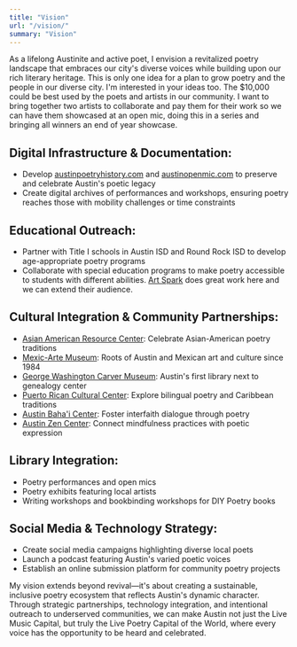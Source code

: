 ```yaml
---
title: "Vision"
url: "/vision/"
summary: "Vision"
---
```


As a lifelong Austinite and active poet, I envision a revitalized poetry landscape that embraces our city's diverse voices while building upon our rich literary heritage. This is only one idea for a plan to grow poetry and the people in our diverse city. I'm interested in your ideas too. The $10,000 could be best used by the poets and artists in our community. I want to bring together two artists to collaborate and pay them for their work so we can have them showcased at an open mic, doing this in a series and bringing all winners an end of year showcase.


## Digital Infrastructure & Documentation:
- Develop [austinpoetryhistory.com](https://austinpoetryhistory.com/) and [austinopenmic.com](https://austinopenmic.com) to preserve and celebrate Austin's poetic legacy
- Create digital archives of performances and workshops, ensuring poetry reaches those with mobility challenges or time constraints

## Educational Outreach:
- Partner with Title I schools in Austin ISD and Round Rock ISD to develop age-appropriate poetry programs
- Collaborate with special education programs to make poetry accessible to students with different abilities. [Art Spark](https://www.artsparktx.org/) does great work here and we can extend their audience.

## Cultural Integration & Community Partnerships:
- [Asian American Resource Center](https://www.austintexas.gov/department/asian-american-resource-center): Celebrate Asian-American poetry traditions
- [Mexic-Arte Museum](https://mexic-artemuseum.org/): Roots of Austin and Mexican art and culture since 1984
- [George Washington Carver Museum](https://www.austintexas.gov/department/george-washington-carver-museum-cultural-and-genealogy-center): Austin's first library next to genealogy center
- [Puerto Rican Cultural Center](https://www.prfdance.org/): Explore bilingual poetry and Caribbean traditions
- [Austin Baha'i Center](https://austinbahai.org/): Foster interfaith dialogue through poetry
- [Austin Zen Center](https://austinzencenter.org/): Connect mindfulness practices with poetic expression

## Library Integration:
- Poetry performances and open mics
- Poetry exhibits featuring local artists
- Writing workshops and bookbinding workshops for DIY Poetry books
 
## Social Media & Technology Strategy:
- Create social media campaigns highlighting diverse local poets
- Launch a podcast featuring Austin's varied poetic voices
- Establish an online submission platform for community poetry projects

My vision extends beyond revival—it's about creating a sustainable, inclusive poetry ecosystem that reflects Austin's dynamic character. Through strategic partnerships, technology integration, and intentional outreach to underserved communities, we can make Austin not just the Live Music Capital, but truly the Live Poetry Capital of the World, where every voice has the opportunity to be heard and celebrated.
